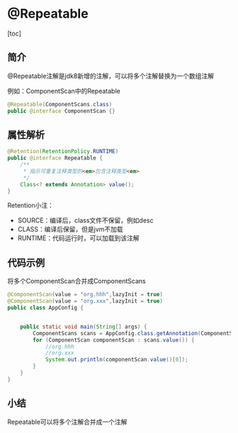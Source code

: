 # @Repeatable
[toc]

## 简介
@Repeatable注解是jdk8新增的注解，可以将多个注解替换为一个数组注解

例如：ComponentScan中的Repeatable

```java
@Repeatable(ComponentScans.class)
public @interface ComponentScan {}
```

## 属性解析
```java
@Retention(RetentionPolicy.RUNTIME)
public @interface Repeatable {
    /**
     * 指示可重复注释类型的<em>包含注释类型<em>
     */
    Class<? extends Annotation> value();
}
```

Retention小注：
- SOURCE：编译后，class文件不保留，例如desc
- CLASS：编译后保留，但是jvm不加载
- RUNTIME：代码运行时，可以加载到该注解
## 代码示例
将多个ComponentScan合并成ComponentScans

```java
@ComponentScan(value = "org.hhh",lazyInit = true)
@ComponentScan(value = "org.xxx",lazyInit = true)
public class AppConfig {


    public static void main(String[] args) {
        ComponentScans scans = AppConfig.class.getAnnotation(ComponentScans.class);
        for (ComponentScan componentScan : scans.value()) {
            //org.hhh
            //org.xxx
            System.out.println(componentScan.value()[0]);
        }
    }
}
```
## 小结

Repeatable可以将多个注解合并成一个注解

